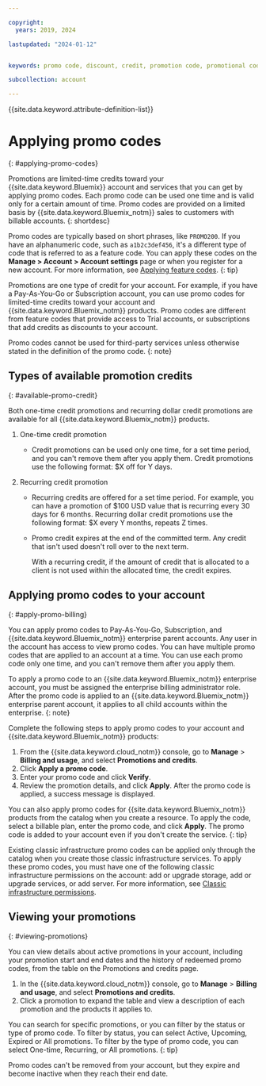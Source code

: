 ```yaml
---

copyright:
  years: 2019, 2024

lastupdated: "2024-01-12"


keywords: promo code, discount, credit, promotion code, promotional code, redeem promos

subcollection: account

---
```


{{site.data.keyword.attribute-definition-list}}

# Applying promo codes
{: #applying-promo-codes}

Promotions are limited-time credits toward your {{site.data.keyword.Bluemix}} account and services that you can get by applying promo codes. Each promo code can be used one time and is valid only for a certain amount of time. Promo codes are provided on a limited basis by {{site.data.keyword.Bluemix_notm}} sales to customers with billable accounts.
{: shortdesc}

Promo codes are typically based on short phrases, like `PROMO200`. If you have an alphanumeric code, such as `a1b2c3def456`, it's a different type of code that is referred to as a feature code. You can apply these codes on the **Manage > Account > Account settings** page or when you register for a new account. For more information, see [Applying feature codes](/docs/account?topic=account-codes).
{: tip}

Promotions are one type of credit for your account. For example, if you have a Pay-As-You-Go or Subscription account, you can use promo codes for limited-time credits toward your account and {{site.data.keyword.Bluemix_notm}} products. Promo codes are different from feature codes that provide access to Trial accounts, or subscriptions that add credits as discounts to your account.

Promo codes cannot be used for third-party services unless otherwise stated in the definition of the promo code. 
{: note}

## Types of available promotion credits
{: #available-promo-credit}

Both one-time credit promotions and recurring dollar credit promotions are available for all {{site.data.keyword.Bluemix_notm}} products.

1. One-time credit promotion
    * Credit promotions can be used only one time, for a set time period, and you can't remove them after you apply them. Credit promotions use the following format: $X off for Y days.

2. Recurring credit promotion
    * Recurring credits are offered for a set time period. For example, you can have a promotion of $100 USD value that is recurring every 30 days for 6 months. Recurring dollar credit promotions use the following format: $X every Y months, repeats Z times.
    * Promo credit expires at the end of the committed term. Any credit that isn't used doesn't roll over to the next term.

        With a recurring credit, if the amount of credit that is allocated to a client is not used within the allocated time, the credit expires.

## Applying promo codes to your account
{: #apply-promo-billing}

You can apply promo codes to Pay-As-You-Go, Subscription, and {{site.data.keyword.Bluemix_notm}} enterprise parent accounts. Any user in the account has access to view promo codes. You can have multiple promo codes that are applied to an account at a time. You can use each promo code only one time, and you can't remove them after you apply them.

To apply a promo code to an {{site.data.keyword.Bluemix_notm}} enterprise account, you must be assigned the enterprise billing administrator role. After the promo code is applied to an {{site.data.keyword.Bluemix_notm}} enterprise parent account, it applies to all child accounts within the enterprise.
{: note}

Complete the following steps to apply promo codes to your account and {{site.data.keyword.Bluemix_notm}} products:

1. From the {{site.data.keyword.cloud_notm}} console, go to **Manage** > **Billing and usage**, and select **Promotions and credits**.
1. Click **Apply a promo code**.
1. Enter your promo code and click **Verify**.
1. Review the promotion details, and click **Apply**. After the promo code is applied, a success message is displayed.

You can also apply promo codes for {{site.data.keyword.Bluemix_notm}} products from the catalog when you create a resource. To apply the code, select a billable plan, enter the promo code, and click **Apply**. The promo code is added to your account even if you don't create the service.
{: tip}

Existing classic infrastructure promo codes can be applied only through the catalog when you create those classic infrastructure services. To apply these promo codes, you must have one of the following classic infrastructure permissions on the account: add or upgrade storage, add or upgrade services, or add server. For more information, see [Classic infrastructure permissions](/docs/account?topic=account-mngclassicinfra).

## Viewing your promotions
{: #viewing-promotions}

You can view details about active promotions in your account, including your promotion start and end dates and the history of redeemed promo codes, from the table on the Promotions and credits page.

1. In the {{site.data.keyword.cloud_notm}} console, go to **Manage** > **Billing and usage**, and select **Promotions and credits**.
1. Click a promotion to expand the table and view a description of each promotion and the products it applies to.

You can search for specific promotions, or you can filter by the status or type of promo code. To filter by status, you can select Active, Upcoming, Expired or All promotions. To filter by the type of promo code, you can select One-time, Recurring, or All promotions.
{: tip}

Promo codes can't be removed from your account, but they expire and become inactive when they reach their end date.
